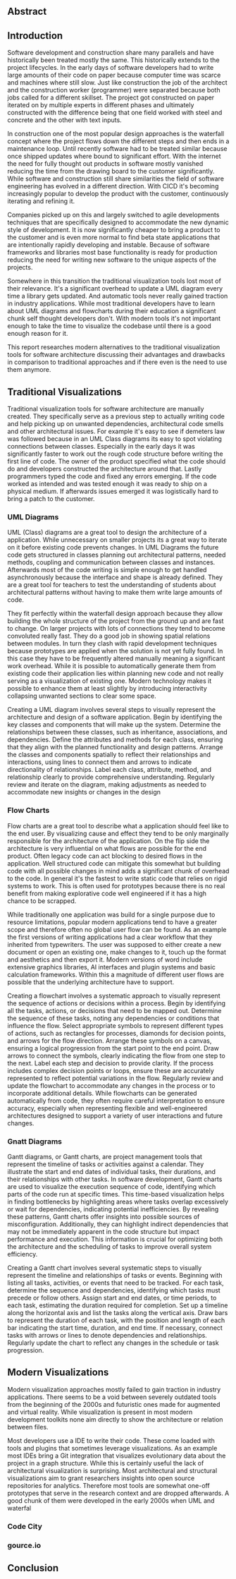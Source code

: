 ## Abstract
## Introduction

Software development and construction share many parallels and have historically been treated mostly the same. This historically extends to the project lifecycles. In the early days of software developers had to write large amounts of their code on paper because computer time was scarce and machines where still slow. Just like construction the job of the architect and the construction worker (programmer) were separated because both jobs called for a different skillset. The project got constructed on paper iterated on by multiple experts in different phases and ultimately constructed with the difference being that one field worked with steel and concrete and the other with text inputs.

In construction one of the most popular design approaches is the waterfall concept where the project flows down the different steps and then ends in a maintenance loop. Until recently software had to be treated similar because once shipped updates where bound to significant effort. With the internet the need for fully thought out products in software mostly vanished reducing the time from the drawing board to the customer significantly. While software and construction still share similarities the field of software engineering has evolved in a different direction. With CICD it's becoming increasingly popular to develop the product with the customer, continuously iterating and refining it.

Companies picked up on this and largely switched to agile developments techniques that are specifically designed to accommodate the new dynamic style of development. It is now significantly cheaper to bring a product to the customer and is even more normal to find beta state applications that are intentionally rapidly developing and instable. Because of software frameworks and libraries most base functionality is ready for production reducing the need for writing new software to the unique aspects of the projects.

Somewhere in this transition the traditional visualization tools lost most of their relevance. It's a significant overhead to update a UML diagram every time a library gets updated. And automatic tools never really gained traction in industry applications. While most traditional developers have to learn about UML diagrams and flowcharts during their education a significant chunk self thought developers don't. With modern tools it's not important enough to take the time to visualize the codebase until there is a good enough reason for it.

This report researches modern alternatives to the traditional visualization tools for software architecture discussing their advantages and drawbacks in comparison to traditional approaches and if there even is the need to use them anymore.

## Traditional Visualizations

Traditional visualization tools for software architecture are manually created. They specifically serve as a previous step to actually writing code and help picking up on unwanted dependencies, architectural code smells and other architectural issues. For example it's easy to see if demeters law was followed because in an UML Class diagrams its easy to spot violating connections between classes. Especially in the early days it was significantly faster to work out the rough code structure before writing the first line of code. The owner of the product specified what the code should do and developers constructed the architecture around that. Lastly programmers typed the code and fixed any errors emerging. If the code worked as intended and was tested enough it was ready to ship on a physical medium. If afterwards issues emerged it was logistically hard to bring a patch to the customer. 
### UML Diagrams

UML (Class) diagrams are a great tool to design the architecture of a application. While unnecessary on smaller projects its a great way to iterate on it before existing code prevents changes. In UML Diagrams the future code gets structured in classes planning out architectural patterns, needed methods, coupling and communication between classes and instances. Afterwards most of the code writing is simple enough to get handled asynchronously because the interface and shape is already defined. They are a great tool for teachers to test the understanding of students about architectural patterns without having to make them write large amounts of code.

They fit perfectly within the waterfall design approach because they allow building the whole structure of the project from the ground up and are fast to change. On larger projects with lots of connections they tend to become convoluted really fast. They do a good job in showing spatial relations between modules. In turn they clash with rapid development techniques because prototypes are applied when the solution is not yet fully found. In this case they have to be frequently altered manually meaning a significant work overhead. While it is possible to automatically generate them from existing code their application lies within planning new code and not really serving as a visualization of existing one. Modern technology makes it possible to enhance them at least slightly by introducing interactivity collapsing unwanted sections to clear some space.

Creating a UML diagram involves several steps to visually represent the architecture and design of a software application. Begin by identifying the key classes and components that will make up the system. Determine the relationships between these classes, such as inheritance, associations, and dependencies. Define the attributes and methods for each class, ensuring that they align with the planned functionality and design patterns. Arrange the classes and components spatially to reflect their relationships and interactions, using lines to connect them and arrows to indicate directionality of relationships. Label each class, attribute, method, and relationship clearly to provide comprehensive understanding. Regularly review and iterate on the diagram, making adjustments as needed to accommodate new insights or changes in the design

### Flow Charts

Flow charts are a great tool to describe what a application should feel like to the end user. By visualizing cause and effect they tend to be only marginally responsible for the architecture of the application. On the flip side the architecture is very influential on what flows are possible for the end product. Often legacy code can act blocking to desired flows in the application. Well structured code can mitigate this somewhat but building code with all possible changes in mind adds a significant chunk of overhead to the code. In general it's the fastest to write static code that relies on rigid systems to work. This is often used for prototypes because there is no real benefit from making explorative code well engineered if it has a high chance to be scrapped.

While traditionally one application was build for a single purpose due to resource limitations, popular modern applications tend to have a greater scope and therefore often no global user flow can be found. As an example the first versions of writing applications had a clear workflow that they inherited from typewriters. The user was supposed to either create a new document or open an existing one, make changes to it, touch up the format and aesthetics and then export it. Modern versions of word include extensive graphics libraries, AI interfaces and plugin systems and basic calculation frameworks. Within this a magnitude of different user flows are possible that the underlying architecture have to support.

Creating a flowchart involves a systematic approach to visually represent the sequence of actions or decisions within a process. Begin by identifying all the tasks, actions, or decisions that need to be mapped out. Determine the sequence of these tasks, noting any dependencies or conditions that influence the flow. Select appropriate symbols to represent different types of actions, such as rectangles for processes, diamonds for decision points, and arrows for the flow direction. Arrange these symbols on a canvas, ensuring a logical progression from the start point to the end point. Draw arrows to connect the symbols, clearly indicating the flow from one step to the next. Label each step and decision to provide clarity. If the process includes complex decision points or loops, ensure these are accurately represented to reflect potential variations in the flow. Regularly review and update the flowchart to accommodate any changes in the process or to incorporate additional details. While flowcharts can be generated automatically from code, they often require careful interpretation to ensure accuracy, especially when representing flexible and well-engineered architectures designed to support a variety of user interactions and future changes.

### Gnatt Diagrams

Gantt diagrams, or Gantt charts, are project management tools that represent the timeline of tasks or activities against a calendar. They illustrate the start and end dates of individual tasks, their durations, and their relationships with other tasks. In software development, Gantt charts are used to visualize the execution sequence of code, identifying which parts of the code run at specific times. This time-based visualization helps in finding bottlenecks by highlighting areas where tasks overlap excessively or wait for dependencies, indicating potential inefficiencies. By revealing these patterns, Gantt charts offer insights into possible sources of misconfiguration. Additionally, they can highlight indirect dependencies that may not be immediately apparent in the code structure but impact performance and execution. This information is crucial for optimizing both the architecture and the scheduling of tasks to improve overall system efficiency.

Creating a Gantt chart involves several systematic steps to visually represent the timeline and relationships of tasks or events. Beginning with listing all tasks, activities, or events that need to be tracked. For each task, determine the sequence and dependencies, identifying which tasks must precede or follow others. Assign start and end dates, or time periods, to each task, estimating the duration required for completion. Set up a timeline along the horizontal axis and list the tasks along the vertical axis. Draw bars to represent the duration of each task, with the position and length of each bar indicating the start time, duration, and end time. If necessary, connect tasks with arrows or lines to denote dependencies and relationships. Regularly update the chart to reflect any changes in the schedule or task progression.

## Modern Visualizations

Modern visualization approaches mostly failed to gain traction in industry applications. There seems to be a void between severely outdated tools from the beginning of the 2000s and futuristic ones made for augmented and virtual reality. While visualization is present in most modern development toolkits none aim directly to show the architecture or relation between files.

Most developers use a IDE to write their code. These come loaded with tools and plugins that sometimes leverage visualizations. As an example most IDEs bring a Git integration that visualizes evolutionary data about the project in a graph structure. While this is certainly useful the lack of architectural visualization is surprising. Most architectural and structural visualizations aim to grant researchers insights into open source repositories for analytics. Therefore most tools are somewhat one-off prototypes that serve in the research context and are dropped afterwards. A good chunk of them were developed in the early 2000s when UML and waterfal
### Code City
### gource.io
## Conclusion